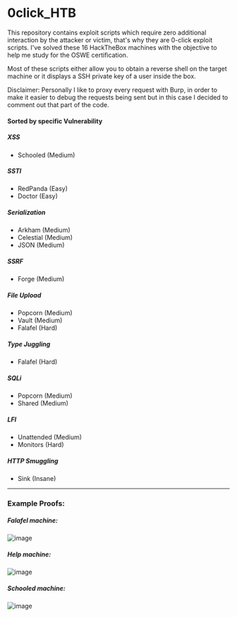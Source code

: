 # 0click_HTB

This repository contains exploit scripts which require zero additional interaction by the attacker or victim, that's why they are  0-click exploit scripts.
I've solved these 16 HackTheBox machines with the objective to help me study for the OSWE certification.

Most of these scripts either allow you to obtain a reverse shell on the target machine or it displays a SSH private key of a user inside the box.

Disclaimer:
Personally I like to proxy every request with Burp, in order to make it easier to debug the requests being sent but in this case I decided to comment out that part of the code.

#### Sorted by specific Vulnerability

##### XSS

- Schooled (Medium)

##### SSTI

- RedPanda (Easy)
- Doctor (Easy)

##### Serialization

- Arkham (Medium)
- Celestial (Medium)
- JSON (Medium)

##### SSRF

- Forge (Medium)
  

##### File Upload

- Popcorn (Medium)
- Vault (Medium)
- Falafel (Hard)

##### Type Juggling

- Falafel (Hard)

##### SQLi

- Popcorn (Medium)
- Shared (Medium)
  

##### LFI

- Unattended (Medium)
- Monitors (Hard)

##### HTTP Smuggling

- Sink (Insane)


---

### Example Proofs:


##### Falafel machine:

![image](https://github.com/brutuspt/0click_HTB/assets/98529536/e251f042-e3d3-417b-a288-26858c5eac13)



##### Help machine:
![image](https://github.com/brutuspt/0click_HTB/assets/98529536/99fc48da-877c-48df-9f8c-569a1de5a352)


##### Schooled machine:
![image](https://github.com/brutuspt/0click_HTB/assets/98529536/46519356-e99d-4540-a239-b6d204ea6042)

